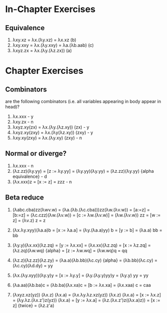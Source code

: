 # In-Chapter Exercises

## Equivalence
1. λxy.xz  = λx.(λy.xz)  = λx.xz       (b)
2. λxy.xxy = λx.(λy.xxy) = λa.(λb.aab) (c)
3. λxyz.zx = λx.(λy.(λz.zx))           (a) 


# Chapter Exercises

## Combinators
are the following combinators (i.e. all variables appearing in body appear in head)?

1. λx.xxx - y  
2. λxy.zx - n
3. λxyz.xy(zx) = λx.(λy.(λz.xy)) (zx) - y
4. λxyz.xy(zxy) = λx.(λy(λz.xy)) (zxy) - y
5. λxy.xy(zxy) = λx.(λy.xy) (zxy) - n


## Normal or diverge?
1. λx.xxx - n
2. (λz.zz)(λy.yy) = [z := λy.yy] = (λy.yy)(λy.yy) = (λz.zz)(λy.yy) {alpha equivalence} - d 
3. (λx.xxx)z = [x := z] = zzz - n

## Beta reduce
1. (λabc.cba)zz(λwv.w) = (λa.(λb.(λc.cba)))zz(λw.(λv.w)) = [a:=z] = [b:=z] = (λc.czz)(λw.(λv.w)) = [c := λw.(λv.w)]
                       = (λw.(λv.w)) zz = [w := z] = (λv.z) z = z

<!-- 2. (λx.λy.xyy)(λa.a)b = [x := λa.a] = (λy.(λa.ayy))b = [y := b] = λa.abb  WRONG -->
2. (λx.λy.xyy)(λa.a)b = [x := λa.a] = (λy.(λa.a)yy) b = [y := b] = (λa.a) bb = bb


3. (λy.y)(λx.xx)(λz.zq) = [y := λx.xx] = (λx.xx)(λz.zq) = [x := λz.zq] = (λz.zq)(λw.wq) {alpha} = [z := λw.wq] 
                        = (λw.wq)q = qq

4. (λz.z)(λz.zz)(λz.zy) = (λa.a)(λb.bb)(λc.cy) {alpha} = (λb.bb)(λc.cy) = (λc.cy)(λd.dy) = yy

<!-- 5. (λx.(λy.xyy))(λy.y)y = [x := λy.y] = (λy.(λy.yyy))y = λy.yyy WRONG -->
5. (λx.(λy.xyy))(λy.y)y = [x := λy.y] = (λy.(λy.y)yy)y = (λy.y) yy = yy

6. (λa.aa)(λb.ba)c = (λb.ba)(λx.xa)c = [b := λx.xa] = (λx.xaa) c = caa

<!-- 7. (λx.(λy.(λz.xz(yz)))) (λx.z) (λx.a) = [z := yz] = (λx.(λy.(xyz))) (λx.z) (λx.a) = [x := λx.z] = (λy.(λx.zyz)) (λx.a) -->
<!--                                        = [y := λx.a] = λx.λx.azz -->

7. (λxyz.xz(yz)) (λx.z) (λx.a) = (λx.λy.λz.xz(yz)) (λx.z) (λx.a)
                               = [x := λx.z] = (λy.λz.(λx.z')z(yz)) (λx.a)
                               = [y := λx.a] = (λz.(λx.z')z((λx.a)z))
                               = [x := z] {twice} = (λz.z'a)










